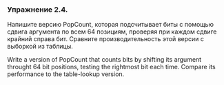 ### Упражнение 2.4.

Напишите версию PopCount, которая подсчитывает биты с помощью сдвига аргумента по всем 64 позициям,
проверяя при каждом сдвиге крайний справа бит. Сравните производительность этой версии с выборкой из таблицы.

Write a version of PopCount that counts bits by shifting its argument throught 64 bit positions,
testing the rightmost bit each time. Compare its performance to the table-lookup version.
